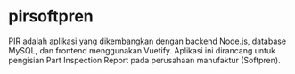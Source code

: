 # pirsoftpren
PIR adalah aplikasi yang dikembangkan dengan backend Node.js, database MySQL, dan frontend menggunakan Vuetify. Aplikasi ini dirancang untuk pengisian Part Inspection Report pada perusahaan manufaktur (Softpren).

